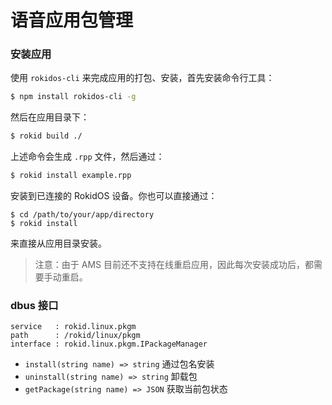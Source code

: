 # 语音应用包管理

### 安装应用

使用 `rokidos-cli` 来完成应用的打包、安装，首先安装命令行工具：

```sh
$ npm install rokidos-cli -g
```

然后在应用目录下：

```sh
$ rokid build ./
```

上述命令会生成 `.rpp` 文件，然后通过：

```sh
$ rokid install example.rpp
```

安装到已连接的 RokidOS 设备。你也可以直接通过：

```shell
$ cd /path/to/your/app/directory
$ rokid install
```

来直接从应用目录安装。

> 注意：由于 AMS 目前还不支持在线重启应用，因此每次安装成功后，都需要手动重启。

### dbus 接口

```
service   : rokid.linux.pkgm
path      : /rokid/linux/pkgm
interface : rokid.linux.pkgm.IPackageManager
```

- `install(string name) => string` 通过包名安装
- `uninstall(string name) => string` 卸载包
- `getPackage(string name) => JSON` 获取当前包状态
